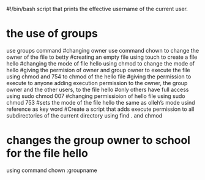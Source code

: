 #!/bin/bash
 script that prints the effective username of the current user.
# the use of  groups 
use groups command
#changing owner 
use command chown to change the owner of the file to betty
#creating an empty file 
using touch to create a file hello
#changing the mode of file hello
using chmod to change the mode of hello 
#giving the permision of owner and group owner to execute the file 
using chmod and 754 to chmod of the hello file
#giving the permission to execute to anyone
adding execution permission to the owner, the group owner and the other users, to the file hello
#only others have full access
using sudo chmod  007
#changing  permissioion of hello file
using sudo chmod 753
#sets the mode of the file hello the same as olleh’s mode
usind reference as key word
#Create a script that adds execute permission to all subdirectories of the current directory
using find . and chmod
# changes the group owner to school for the file hello
using command chown :groupname

